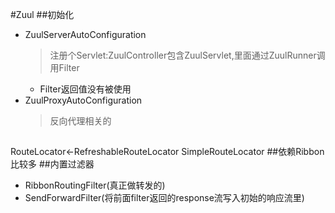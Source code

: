 #Zuul
##初始化
- ZuulServerAutoConfiguration
    > 注册个Servlet:ZuulController包含ZuulServlet,里面通过ZuulRunner调用Filter
    - Filter返回值没有被使用
- ZuulProxyAutoConfiguration
    > 反向代理相关的
##
RouteLocator<-RefreshableRouteLocator
SimpleRouteLocator
##依赖Ribbon比较多
##内置过滤器
- RibbonRoutingFilter(真正做转发的)
- SendForwardFilter(将前面filter返回的response流写入初始的响应流里)